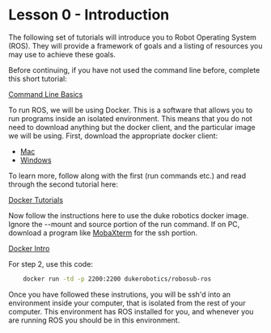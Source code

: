 # Lesson 0 - Introduction

The following set of tutorials will introduce you to Robot Operating System \(ROS\). They will provide a framework of goals and a listing of resources you may use to achieve these goals.

Before continuing, if you have not used the command line before, complete this short tutorial:

[Command Line Basics](https://www.vikingcodeschool.com/web-development-basics/a-command-line-crash-course)

To run ROS, we will be using Docker. This is a software that allows you to run programs inside an isolated environment. This means that you do not need to download anything but the docker client, and the particular image we will be using. First, download the appropriate docker client:

* [Mac](https://docs.docker.com/docker-for-mac/install/)
* [Windows](https://docs.docker.com/docker-for-windows/install/)

To learn more, follow along with the first (run commands etc.) and read through the second tutorial here:

[Docker Tutorials](https://docs.docker.com/get-started/)

Now follow the instructions here to use the duke robotics docker image. Ignore the --mount and source portion of the run command. If on PC, download a program like [MobaXterm](https://mobaxterm.mobatek.net/) for the ssh portion.

[Docker Intro](../docker/README.md)

For step 2, use this code:

```bash
    docker run -td -p 2200:2200 dukerobotics/robosub-ros
 ```

Once you have followed these instrutions, you will be ssh'd into an environment inside your computer, that is isolated from the rest of your computer. This environment has ROS installed for you, and whenever you are running ROS you should be in this environment.
